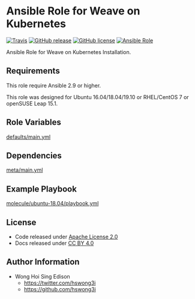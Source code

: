 # Ansible Role for Weave on Kubernetes

[![Travis](https://img.shields.io/travis/alvistack/ansible-role-kubernetes_weave.svg)](https://travis-ci.org/alvistack/ansible-role-kubernetes_weave)
[![GitHub release](https://img.shields.io/github/release/alvistack/ansible-role-kubernetes_weave.svg)](https://github.com/alvistack/ansible-role-kubernetes_weave)
[![GitHub license](https://img.shields.io/github/license/alvistack/ansible-role-kubernetes_weave.svg)](https://github.com/alvistack/ansible-role-kubernetes_weave/blob/master/LICENSE)
[![Ansible Role](https://img.shields.io/badge/galaxy-alvistack.kubernetes_weave-blue.svg)](https://galaxy.ansible.com/alvistack/kubernetes_weave)

Ansible Role for Weave on Kubernetes Installation.

## Requirements

This role require Ansible 2.9 or higher.

This role was designed for Ubuntu 16.04/18.04/19.10 or RHEL/CentOS 7 or openSUSE Leap 15.1.

## Role Variables

[defaults/main.yml](defaults/main.yml)

## Dependencies

[meta/main.yml](meta/main.yml)

## Example Playbook

[molecule/ubuntu-18.04/playbook.yml](molecule/ubuntu-18.04/playbook.yml)

## License

  - Code released under [Apache License 2.0](LICENSE)
  - Docs released under [CC BY 4.0](http://creativecommons.org/licenses/by/4.0/)

## Author Information

  - Wong Hoi Sing Edison
      - <https://twitter.com/hswong3i>
      - <https://github.com/hswong3i>
